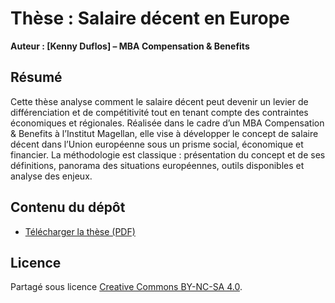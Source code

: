 # Thèse : Salaire décent en Europe
**Auteur : [Kenny Duflos] – MBA Compensation & Benefits**

## Résumé
Cette thèse analyse comment le salaire décent peut devenir un levier de différenciation et de compétitivité tout en tenant compte des contraintes économiques et régionales.
Réalisée dans le cadre d’un MBA Compensation & Benefits à l’Institut Magellan, elle vise à développer le concept de salaire décent dans l’Union européenne sous un prisme social, économique et financier. La méthodologie est classique : présentation du concept et de ses définitions, panorama des situations européennes, outils disponibles et analyse des enjeux.

## Contenu du dépôt
- [Télécharger la thèse (PDF)](these-salaire-decent.pdf)


## Licence
Partagé sous licence [Creative Commons BY-NC-SA 4.0](https://creativecommons.org/licenses/by-nc-sa/4.0/deed.fr).


